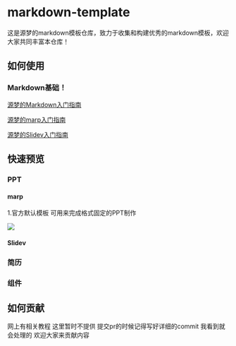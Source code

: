 # markdown-template

这是源梦的markdown模板仓库，致力于收集和构建优秀的markdown模板，欢迎大家共同丰富本仓库！

## 如何使用

### Markdown基础！

[源梦的Markdown入门指南](https://blog.sourcedream.cn/code/markdown/markdown.html)

[源梦的marp入门指南](https://blog.sourcedream.cn/code/markdown/marp%E5%85%A5%E9%97%A8%E6%8C%87%E5%8D%97.html)

[源梦的Slidev入门指南](https://blog.sourcedream.cn/code/markdown/Slidev%E5%85%A5%E9%97%A8%E6%8C%87%E5%8D%97.html)

## 快速预览

### PPT

#### marp

1.官方默认模板 可用来完成格式固定的PPT制作

![](https://sourcedream.oss-cn-chengdu.aliyuncs.com/picture/20240424194435.png)

#### Slidev

### 简历

### 组件

## 如何贡献

网上有相关教程 这里暂时不提供 提交pr的时候记得写好详细的commit 我看到就会处理的 欢迎大家来贡献内容
